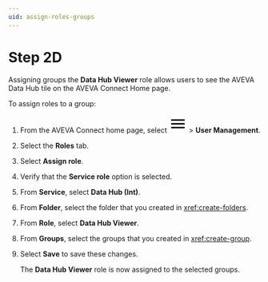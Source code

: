 ```yaml
---
uid: assign-roles-groups
---
```


# Step 2D

Assigning groups the **Data Hub Viewer** role allows users to see the AVEVA Data Hub tile on the AVEVA Connect Home page.

To assign roles to a group:

1. From the AVEVA Connect home page, select ![menu](../../../../../_icons/default/menu.svg) > **User Management**.

1. Select the **Roles** tab.

1. Select **Assign role**.

1. Verify that the **Service role** option is selected.

1. From **Service**, select **Data Hub (Int)**.

1. From **Folder**, select the folder that you created in <xref:create-folders>.

1. From **Role**, select **Data Hub Viewer**.

1. From **Groups**, select the groups that you created in <xref:create-group>.

1. Select **Save** to save these changes.

   The **Data Hub Viewer** role is now assigned to the selected groups.
